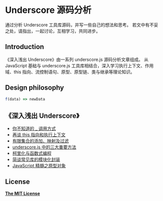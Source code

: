 # Underscore 源码分析

通过分析 Underscore 工具库源码，并写一些自己的想法和思考。
若文中有不妥之处，请指出，一起讨论，互相学习，共同进步。

## Introduction

《深入浅出 Underscore》由一系列 underscore.js 源码分析文章组成。
从 JavaScript 基础与 underscore.js 工具库相结合，深入学习执行上下文、作用域、this 指向、流控制语句、原型、原型链、类与继承等理论知识。

## Design philosophy

```js
f(data) => newData
```

## 《深入浅出 Underscore》

- [你不知道的 \_ 调用方式](https://github.com/qinghuanI/underscore-source-code-analysis/issues/1)
- [再谈 this 指向和执行上下文](https://github.com/qinghuanI/underscore-source-code-analysis/issues/2)
- [有限集合的添加、映射及过滤](https://github.com/qinghuanI/underscore-source-code-analysis/issues/5)
- [underscore.js 中的三大重要方法](https://github.com/qinghuanI/underscore-source-code-analysis/issues/6)
- [柯里化与函数式编程](https://github.com/qinghuanI/underscore-source-code-analysis/issues/7)
- [简谈常见库的模块化封装](https://github.com/qinghuanI/underscore-source-code-analysis/issues/8)
- [JavaScript 精髓之原型对象](https://github.com/qinghuanI/underscore-source-code-analysis/issues/9)

## License

[**The MIT License**](LICENSE)
